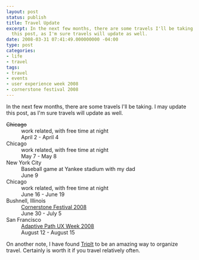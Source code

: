 ```yaml
---
layout: post
status: publish
title: Travel Update
excerpt: In the next few months, there are some travels I'll be taking. I may update
  this post, as I'm sure travels will update as well.
date: 2008-03-31 07:41:49.000000000 -04:00
type: post
categories:
- life
- travel
tags:
- travel
- events
- user experience week 2008
- cornerstone festival 2008
---
```

In the next few months, there are some travels I'll be taking. I may update this post, as I'm sure travels will update as well.
<dl>
   <dt><del datetime="2008-05-03T19:08:21+00:00">Chicago</del></dt>
   <dd>work related, with free time at night</dd>
   <dd>April 2 - April 4</dd>
   <dt>Chicago</dt>
   <dd>work related, with free time at night</dd>
   <dd>May 7 - May 8</dd>
   <dt>New York City</dt>
   <dd>Baseball game at Yankee stadium with my dad</dd>
   <dd>June 9</dd>
   <dt>Chicago</dt>
   <dd>work related, with free time at night</dd>
   <dd>June 16 - June 19</dd>
   <dt>Bushnell, Illinois</dt>
   <dd><a href="http://www.cornerstonefestival.com/">Cornerstone Festival 2008</a></dd>
   <dd>June 30 - July 5</dd>
   <dt>San Francisco</dt>
   <dd><a href="http://www.uxweek.com/">Adaptive Path UX Week 2008</a></dd>
   <dd>August 12 - August 15</dd>
</dl>
On another note, I have found <a href="http://www.tripit.com/">TripIt</a> to be an amazing way to organize travel. Certainly is worth it if you travel relatively often.
